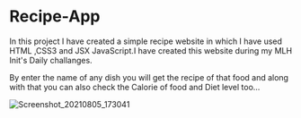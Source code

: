 
# Recipe-App


In this project I have created  a simple recipe website in which I have used HTML ,CSS3 and JSX JavaScript.I have created this website during my MLH Init's Daily challanges.

By enter the name of any dish you will get the recipe of that food and along with that you can also check the Calorie of food and Diet level too...


![Screenshot_20210805_173041](https://user-images.githubusercontent.com/81081105/128347047-6b208ad5-8c0f-48a3-a6f4-dc44c7e8c937.png)
